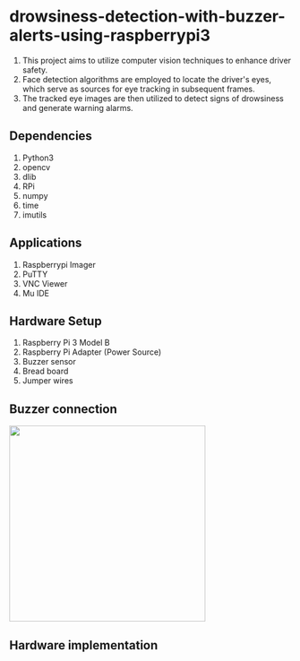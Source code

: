 # drowsiness-detection-with-buzzer-alerts-using-raspberrypi3
1. This project aims to utilize computer vision techniques to enhance driver safety.
2. Face detection algorithms are employed to locate the driver's eyes, which serve as sources for eye tracking in subsequent frames.
3. The tracked eye images are then utilized to detect signs of drowsiness and generate warning alarms. 

## Dependencies
1. Python3
2. opencv
3. dlib
4. RPi
5. numpy
6. time
7. imutils

## Applications
1. Raspberrypi Imager
2. PuTTY
3. VNC Viewer
4. Mu IDE

## Hardware Setup
1. Raspberry Pi 3 Model B
2. Raspberry Pi Adapter (Power Source)
3. Buzzer sensor
4. Bread board
5. Jumper wires

## Buzzer connection
<p><img src="[https://raw.githubusercontent.com/infoaryan/Driver-Drowsiness-Detection/master/screenshots/active.jpg](https://github.com/SaiSatwikReddy07/drowsiness-detection-with-buzzer-alerts-using-raspberrypi3/blob/main/Buzzer_connection.png)https://github.com/SaiSatwikReddy07/drowsiness-detection-with-buzzer-alerts-using-raspberrypi3/blob/main/Buzzer_connection.png" align="center" height="350">

## Hardware implementation

